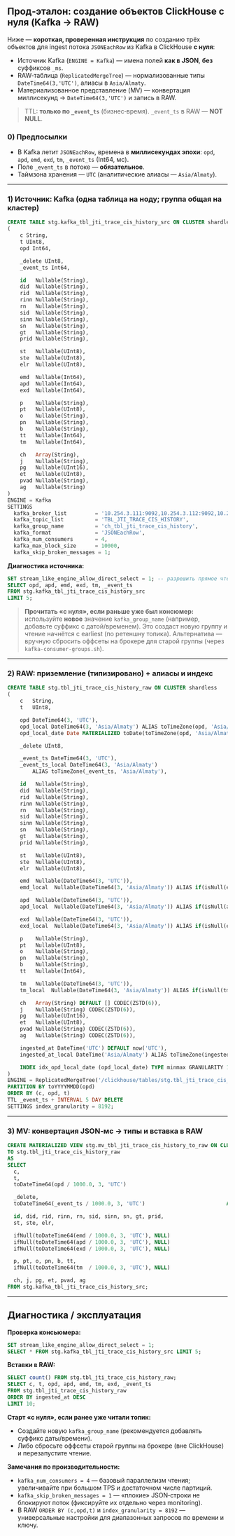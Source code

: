 ## Прод‑эталон: создание объектов ClickHouse с нуля (Kafka → RAW)

Ниже — **короткая, проверенная инструкция** по созданию трёх объектов для ingest потока `JSONEachRow` из Kafka в ClickHouse **с нуля**:
- Источник Kafka (`ENGINE = Kafka`) — имена полей **как в JSON**, **без** суффиксов `_ms`.
- RAW‑таблица (`ReplicatedMergeTree`) — нормализованные типы `DateTime64(3,'UTC')`, алиасы в `Asia/Almaty`.
- Материализованное представление (MV) — конвертация миллисекунд → `DateTime64(3,'UTC')` и запись в RAW.

> TTL: **только по `_event_ts`** (бизнес‑время). `_event_ts` в RAW — **NOT NULL**.

### 0) Предпосылки
- В Kafka летит `JSONEachRow`, времена в **миллисекундах эпохи**: `opd`, `apd`, `emd`, `exd`, `tm`, `_event_ts` (Int64, мс).  
- Поле `_event_ts` в потоке — **обязательное**.
- Таймзона хранения — `UTC` (аналитические алиасы — `Asia/Almaty`).

---

### 1) Источник: Kafka (одна таблица на ноду; группа общая на кластер)
```sql
CREATE TABLE stg.kafka_tbl_jti_trace_cis_history_src ON CLUSTER shardless
(
    c String,
    t UInt8,
    opd Int64,

    _delete UInt8,
    _event_ts Int64,

    id   Nullable(String),
    did  Nullable(String),
    rid  Nullable(String),
    rinn Nullable(String),
    rn   Nullable(String),
    sid  Nullable(String),
    sinn Nullable(String),
    sn   Nullable(String),
    gt   Nullable(String),
    prid Nullable(String),

    st   Nullable(UInt8),
    ste  Nullable(UInt8),
    elr  Nullable(UInt8),

    emd  Nullable(Int64),
    apd  Nullable(Int64),
    exd  Nullable(Int64),

    p    Nullable(String),
    pt   Nullable(UInt8),
    o    Nullable(String),
    pn   Nullable(String),
    b    Nullable(String),
    tt   Nullable(Int64),
    tm   Nullable(Int64),

    ch   Array(String),
    j    Nullable(String),
    pg   Nullable(UInt16),
    et   Nullable(UInt8),
    pvad Nullable(String),
    ag   Nullable(String)
)
ENGINE = Kafka
SETTINGS
  kafka_broker_list         = '10.254.3.111:9092,10.254.3.112:9092,10.254.3.113:9092',
  kafka_topic_list          = 'TBL_JTI_TRACE_CIS_HISTORY',
  kafka_group_name          = 'ch_tbl_jti_trace_cis_history',
  kafka_format              = 'JSONEachRow',
  kafka_num_consumers       = 4,
  kafka_max_block_size      = 10000,
  kafka_skip_broken_messages = 1;
```

**Диагностика источника:**
```sql
SET stream_like_engine_allow_direct_select = 1; -- разрешить прямое чтение из Kafka‑таблицы на сессию
SELECT opd, apd, emd, exd, tm, _event_ts
FROM stg.kafka_tbl_jti_trace_cis_history_src
LIMIT 5;
```

> **Прочитать «с нуля», если раньше уже был консюмер:** используйте **новое** значение `kafka_group_name` (например, добавьте суффикс с датой/временем). Это создаст новую группу и чтение начнётся с earliest (по ретеншну топика). Альтернатива — вручную сбросить оффсеты на брокере для старой группы (через `kafka-consumer-groups.sh`).

---

### 2) RAW: приземление (типизировано) + алиасы и индекс
```sql
CREATE TABLE stg.tbl_jti_trace_cis_history_raw ON CLUSTER shardless
(
    c   String,
    t   UInt8,

    opd DateTime64(3, 'UTC'),
    opd_local DateTime64(3, 'Asia/Almaty') ALIAS toTimeZone(opd, 'Asia/Almaty'),
    opd_local_date Date MATERIALIZED toDate(toTimeZone(opd, 'Asia/Almaty')),

    _delete UInt8,

    _event_ts DateTime64(3, 'UTC'),
    _event_ts_local DateTime64(3, 'Asia/Almaty')
        ALIAS toTimeZone(_event_ts, 'Asia/Almaty'),

    id   Nullable(String),
    did  Nullable(String),
    rid  Nullable(String),
    rinn Nullable(String),
    rn   Nullable(String),
    sid  Nullable(String),
    sinn Nullable(String),
    sn   Nullable(String),
    gt   Nullable(String),
    prid Nullable(String),

    st   Nullable(UInt8),
    ste  Nullable(UInt8),
    elr  Nullable(UInt8),

    emd  Nullable(DateTime64(3, 'UTC')),
    emd_local  Nullable(DateTime64(3, 'Asia/Almaty')) ALIAS if(isNull(emd), NULL, toTimeZone(emd, 'Asia/Almaty')),

    apd  Nullable(DateTime64(3, 'UTC')),
    apd_local  Nullable(DateTime64(3, 'Asia/Almaty')) ALIAS if(isNull(apd), NULL, toTimeZone(apd, 'Asia/Almaty')),

    exd  Nullable(DateTime64(3, 'UTC')),
    exd_local  Nullable(DateTime64(3, 'Asia/Almaty')) ALIAS if(isNull(exd), NULL, toTimeZone(exd, 'Asia/Almaty')),

    p    Nullable(String),
    pt   Nullable(UInt8),
    o    Nullable(String),
    pn   Nullable(String),
    b    Nullable(String),
    tt   Nullable(Int64),

    tm   Nullable(DateTime64(3, 'UTC')),
    tm_local  Nullable(DateTime64(3, 'Asia/Almaty')) ALIAS if(isNull(tm), NULL, toTimeZone(tm, 'Asia/Almaty')),

    ch   Array(String) DEFAULT [] CODEC(ZSTD(6)),
    j    Nullable(String) CODEC(ZSTD(6)),
    pg   Nullable(UInt16),
    et   Nullable(UInt8),
    pvad Nullable(String) CODEC(ZSTD(6)),
    ag   Nullable(String) CODEC(ZSTD(6)),

    ingested_at DateTime('UTC') DEFAULT now('UTC'),
    ingested_at_local DateTime('Asia/Almaty') ALIAS toTimeZone(ingested_at, 'Asia/Almaty'),

    INDEX idx_opd_local_date (opd_local_date) TYPE minmax GRANULARITY 1
)
ENGINE = ReplicatedMergeTree('/clickhouse/tables/stg.tbl_jti_trace_cis_history_raw', '{shardless_repl}')
PARTITION BY toYYYYMMDD(opd)
ORDER BY (c, opd, t)
TTL _event_ts + INTERVAL 5 DAY DELETE
SETTINGS index_granularity = 8192;
```

---

### 3) MV: конвертация JSON‑мс → типы и вставка в RAW
```sql
CREATE MATERIALIZED VIEW stg.mv_tbl_jti_trace_cis_history_to_raw ON CLUSTER shardless
TO stg.tbl_jti_trace_cis_history_raw
AS
SELECT
  c,
  t,
  toDateTime64(opd / 1000.0, 3, 'UTC')                                  AS opd,

  _delete,
  toDateTime64(_event_ts / 1000.0, 3, 'UTC')                          AS _event_ts,

  id, did, rid, rinn, rn, sid, sinn, sn, gt, prid,
  st, ste, elr,

  ifNull(toDateTime64(emd / 1000.0, 3, 'UTC'), NULL)                      AS emd,
  ifNull(toDateTime64(apd / 1000.0, 3, 'UTC'), NULL)                      AS apd,
  ifNull(toDateTime64(exd / 1000.0, 3, 'UTC'), NULL)                      AS exd,

  p, pt, o, pn, b, tt,
  ifNull(toDateTime64(tm  / 1000.0, 3, 'UTC'), NULL)                      AS tm,

  ch, j, pg, et, pvad, ag
FROM stg.kafka_tbl_jti_trace_cis_history_src;
```

---

## Диагностика / эксплуатация

**Проверка консьюмера:**
```sql
SET stream_like_engine_allow_direct_select = 1;
SELECT * FROM stg.kafka_tbl_jti_trace_cis_history_src LIMIT 5;
```

**Вставки в RAW:**
```sql
SELECT count() FROM stg.tbl_jti_trace_cis_history_raw;
SELECT c, t, opd, apd, emd, tm, exd, _event_ts
FROM stg.tbl_jti_trace_cis_history_raw
ORDER BY ingested_at DESC
LIMIT 10;
```

**Старт «с нуля», если ранее уже читали топик:**
- Создайте новую `kafka_group_name` (рекомендуется добавлять суффикс даты/времени).  
- Либо сбросьте оффсеты старой группы на брокере (вне ClickHouse) и перезапустите чтение.

**Замечания по производительности:**
- `kafka_num_consumers = 4` — базовый параллелизм чтения; увеличивайте при большом TPS и достаточном числе партиций.
- `kafka_skip_broken_messages = 1` — «плохие» JSON‑строки не блокируют поток (фиксируйте их отдельно через monitoring).
- В RAW `ORDER BY (c,opd,t)` и `index_granularity = 8192` — универсальные настройки для диапазонных запросов по времени и ключу.
